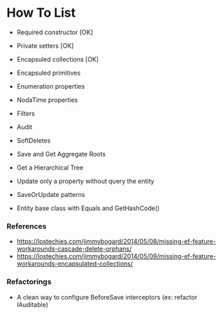 # How To List

* Required constructor [OK]
* Private setters [OK]
* Encapsuled collections [OK]
* Encapsuled primitives
* Enumeration properties
* NodaTime properties
* Filters
* Audit
* SoftDeletes
* Save and Get Aggregate Roots
* Get a Hierarchical Tree
* Update only a property without query the entity
* SaveOrUpdate patterns

* Entity base class with Equals and GetHashCode()

### References

* https://lostechies.com/jimmybogard/2014/05/08/missing-ef-feature-workarounds-cascade-delete-orphans/
* https://lostechies.com/jimmybogard/2014/05/09/missing-ef-feature-workarounds-encapsulated-collections/

### Refactorings

* A clean way to configure BeforeSave interceptors (ex: refactor IAuditable)
